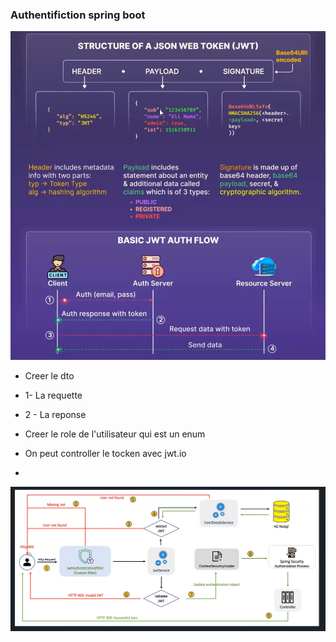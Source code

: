 ### Authentifiction spring boot 

![img.png](img.png)


- Creer le dto 
- 1- La requette 
- 2 - La reponse 

- Creer le role de l'utilisateur qui est un enum 
- On peut controller le tocken avec jwt.io 
- 

![img_1.png](img_1.png)
